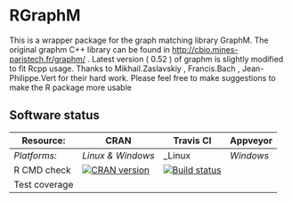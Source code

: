 # RGraphM
 This is a wrapper package for the graph matching library GraphM. The original graphm C++ library can be found in http://cbio.mines-paristech.fr/graphm/ . Latest version ( 0.52 ) of graphm is slightly modified to fit Rcpp usage.
 Thanks to Mikhail.Zaslavskiy , Francis.Bach , Jean-Philippe.Vert for their hard work.
 Please feel free to make suggestions to make the R package more usable



## Software status

| Resource:     | CRAN        | Travis CI       | Appveyor         |
| ------------- | ------------------- | --------------- | ---------------- |
| _Platforms:_  | _Linux & Windows_          | _Linux | _Windows_        |
| R CMD check   | <a href="https://cran.r-project.org/web/checks/check_results_RGraphM.html"><img border="0" src="http://www.r-pkg.org/badges/version/RGraphM" alt="CRAN version"></a> | <a href="https://travis-ci.org/adalisan/RGraphM"><img src="https://travis-ci.org/adalisan/RGraphM.svg" alt="Build status"></a>   | |
| Test coverage |                     |     |    
